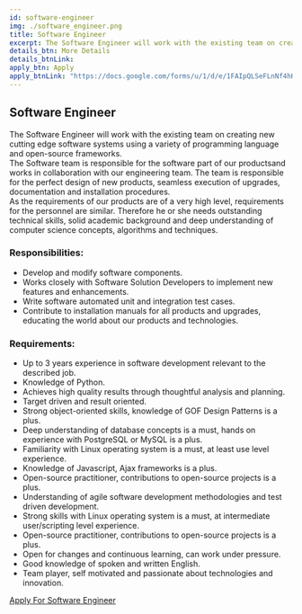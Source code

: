 ```yaml
---
id: software-engineer
img: ./software_engineer.png
title: Software Engineer
excerpt: The Software Engineer will work with the existing team on creating new cutting edge software systems using a variety of programming language....
details_btn: More Details
details_btnLink:
apply_btn: Apply
apply_btnLink: "https://docs.google.com/forms/u/1/d/e/1FAIpQLSeFLnNf4hHoNJuTCfKzrcL4f8o938J0yHDjnHuk1b9rSEOqoQ/viewform?usp=pp_url&entry.576251367=Software+Engineer"
---
```


## Software Engineer

The Software Engineer will work with the existing team on
creating new cutting edge software systems using a variety of
programming language and open-source frameworks.<br>
The Software team is responsible for the software part of our
productsand works in collaboration with our engineering team.
The team is responsible for the perfect design of new products,
seamless execution of upgrades, documentation and installation
procedures.<br>
As the requirements of our products are of a very high level,
requirements for the personnel are similar. Therefore he or she
needs outstanding technical skills, solid academic background
and deep understanding of computer science concepts, algorithms
and techniques.

### Responsibilities:

- Develop and modify software components.
- Works closely with Software Solution Developers to implement new features and enhancements.
- Write software automated unit and integration test cases.
- Contribute to installation manuals for all products and upgrades, educating the world about our products and technologies.

### Requirements:

- Up to 3 years experience in software development relevant to the described job.
- Knowledge of Python.
- Achieves high quality results through thoughtful analysis and planning.
- Target driven and result oriented.
- Strong object-oriented skills, knowledge of GOF Design Patterns is a plus.
- Deep understanding of database concepts is a must, hands on experience with PostgreSQL or MySQL is a plus.
- Familiarity with Linux operating system is a must, at least use level experience.
- Knowledge of Javascript, Ajax frameworks is a plus.
- Open-source practitioner, contributions to open-source projects is a plus.
- Understanding of agile software development methodologies and test driven development.
- Strong skills with Linux operating system is a must, at intermediate user/scripting level experience.
- Open-source practitioner, contributions to open-source projects is a plus.
- Open for changes and continuous learning, can work under pressure.
- Good knowledge of spoken and written English.
- Team player, self motivated and passionate about technologies and innovation.

<div class="my-10">
<a class="inline w-full py-3 px-5 leading-none text-center text-white bg-blue-500 hover:bg-blue-600 font-semibold rounded shadow" href="https://docs.google.com/forms/d/e/1FAIpQLSeFLnNf4hHoNJuTCfKzrcL4f8o938J0yHDjnHuk1b9rSEOqoQ/viewform" target="_blank">Apply For Software Engineer
</a>
</div>
